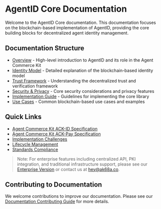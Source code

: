 # AgentID Core Documentation

Welcome to the AgentID Core documentation. This documentation focuses on the blockchain-based implementation of AgentID, providing the core building blocks for decentralized agent identity management.

## Documentation Structure

- [Overview](./overview.md) - High-level introduction to AgentID and its role in the Agent Commerce Kit
- [Identity Model](./identity-model.md) - Detailed explanation of the blockchain-based identity model
- [Trust Framework](./trust-framework.md) - Understanding the decentralized trust and verification framework
- [Security & Privacy](./security-privacy.md) - Core security considerations and privacy features
- [Implementation Guide](./implementation.md) - Guidelines for implementing the core library
- [Use Cases](./use-cases.md) - Common blockchain-based use cases and examples

## Quick Links

- [Agent Commerce Kit ACK-ID Specification](https://www.agentcommercekit.com/ack-id/introduction)
- [Agent Commerce Kit ACK-Pay Specification](https://www.agentcommercekit.com/ack-pay/introduction)
- [Implementation Challenges](./implementation-challenges.md)
- [Lifecycle Management](./lifecycle-management.md)
- [Standards Compliance](./standards.md)

> Note: For enterprise features including centralized API, PKI integration, and traditional infrastructure support, please see our [Enterprise Version](https://www.agentcommercekit.com/enterprise) or contact us at [hey@ak68a.co](mailto:hey@ak68a.co).

## Contributing to Documentation

We welcome contributions to improve our documentation. Please see our [Documentation Contributing Guide](./contributing.md) for more details. 
